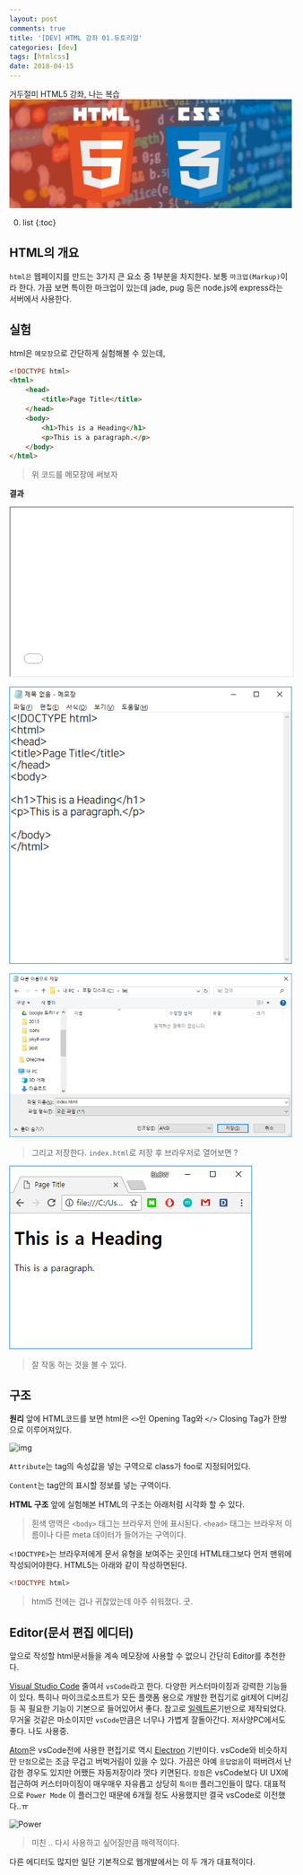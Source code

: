 ```yaml
---
layout: post
comments: true
title: '[DEV] HTML 강좌 01.듀토리얼'
categories: [dev]
tags: [htmlcss]
date: 2018-04-15
---
```

거두절미 HTML5 강좌, 나는 복습
![headerimg](/assets/img/subcate/htmlcss.png)

0. list
{:toc}


## HTML의 개요
`html은` 웹페이지를 만드는 3가지 큰 요소 중 1부분을 차지한다. 보통 `마크업(Markup)`이라 한다.
가끔 보면 특이한 마크업이 있는데 jade, pug 등은 node.js에 express라는 서버에서 사용한다.


## 실험
html은 `메모장`으로 간단하게 실험해볼 수 있는데,

~~~html
<!DOCTYPE html>
<html>
    <head>
        <title>Page Title</title>
    </head>
    <body>
        <h1>This is a Heading</h1>
        <p>This is a paragraph.</p>
    </body>
</html>
~~~
>위 코드를 메모장에 써보자


**결과**
<div class="result">
<iframe id="iframe" width="100%" height="300" src="//jsfiddle.net/blowROCK/6qwhz0kn/embedded/result/" allowpaymentrequest allowfullscreen="allowfullscreen" frameborder="1"></iframe>
</div>


![img](/assets/img/post/htmlcss-lec01/1.png)



![img](/assets/img/post/htmlcss-lec01/2.png)
>그리고 저장한다. `index.html`로 저장 후 브라우저로 열어보면 ?



![img](/assets/img/post/htmlcss-lec01/3.png)
>잘 작동 하는 것을 볼 수 있다.



## 구조

**원리**
앞에 HTML코드를 보면 html은 `<>`인 Opening Tag와 `</>` Closing Tag가 한쌍으로 이루어져있다.

![img](http://citsf221.community.uaf.edu/files/2009/08/taganatomy.png)

`Attribute`는 tag의 속성값을 넣는 구역으로 class가 foo로 지정되어있다.

`Content`는 tag안의 표시할 정보를 넣는 구역이다.


**HTML 구조**
앞에 실험해본 HTML의 구조는 아래처럼 시각화 할 수 있다.
<script async src="//jsfiddle.net/blowROCK/j0qyqhd7/1/embed/result/"></script>
> 흰색 영역은 `<body>` 태그는 브라우저 안에 표시된다.
> `<head>` 태그는 브라우저 이름이나 다른 meta 데이터가 들어가는 구역이다.

`<!DOCTYPE>`는 브라우저에게 문서 유형을 보여주는 곳인데 HTML태그보다 먼저 맨위에 작성되어야한다. HTML5는 아래와 같이 작성하면된다. 
~~~html
<!DOCTYPE html>
~~~
>html5 전에는 겁나 귀찮았는데 아주 쉬워졌다. 굿.

## Editor(문서 편집 에디터)
앞으로 작성할 html문서들을 계속 메모장에 사용할 수 없으니 간단히 Editor를 추천한다.


[Visual Studio Code](https://code.visualstudio.com/) 줄여서 `vsCode`라고 한다. 다양한 커스터마이징과 강력한 기능들이 있다. 특히나 마이크로소프트가 모든 플랫폼 용으로 개발한 편집기로 git제어 디버깅 등 꼭 필요한 기능이 기본으로 들어있어서 좋다.
참고로 [일렉트론][elec]기반으로 제작되었다. 
무거울 것같은 마소이지만 `vsCode`만큼은 너무나 가볍게 잘돌아간다. 저사양PC에서도 좋다. 나도 사용중.


[Atom](https://atom.io/)은 vsCode전에 사용한 편집기로 역시 [Electron][elec] 기반이다. vsCode와 비슷하지만 `단점`으로는 조금 무겁고 버벅거림이 있을 수 있다. 가끔은 아예 `응답없음`이 떠버려서 난감한 경우도 있지만 어쨌든 자동저장이라 껏다 키면된다.
`장점`은 vsCode보다 UI UX에 접근하여 커스터마이징이 매우매우 자유롭고 상당히 `특이한` 플러그인들이 많다. 대표적으로 `Power Mode` 이 플러그인 때문에 6개월 정도 사용했지만 결국 vsCode로 이전했다..ㅠ


![Power](https://cdn-ak.f.st-hatena.com/images/fotolife/i/ibuquicallig/20170822/20170822052215.gif)
>미친 .. 다시 사용하고 싶어질만큼 매력적이다.


다른 에디터도 많지만 일단 기본적으로 웹개발에서는 이 두 개가 대표적이다.

[elec]: https://electronjs.org/
